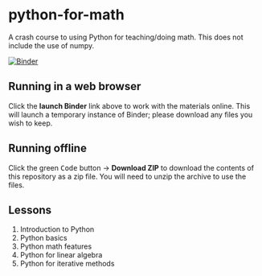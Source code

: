 # python-for-math
A crash course to using Python for teaching/doing math. This does not include the use of numpy.

[![Binder](https://mybinder.org/badge_logo.svg)](https://mybinder.org/v2/gh/nyjc-computing/python-for-math/main)

## Running in a web browser
Click the **launch Binder** link above to work with the materials online. This will launch a temporary instance of Binder; please download any files you wish to keep.

## Running offline
Click the green <kbd>Code</kbd> button -> **Download ZIP** to download the contents of this repository as a zip file. You will need to unzip the archive to use the files.

## Lessons

1. Introduction to Python
2. Python basics
3. Python math features
4. Python for linear algebra
5. Python for iterative methods
